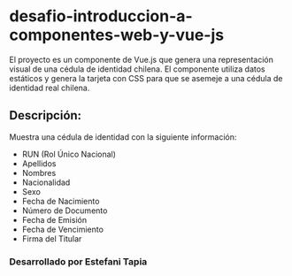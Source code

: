 # desafio-introduccion-a-componentes-web-y-vue-js

El proyecto es un componente de Vue.js que genera una representación visual de una cédula de identidad chilena. El componente utiliza datos estáticos y genera la tarjeta con CSS para que se asemeje a una cédula de identidad real chilena.

## Descripción:

Muestra una cédula de identidad con la siguiente información:

* RUN (Rol Único Nacional)
* Apellidos
* Nombres
* Nacionalidad
* Sexo
* Fecha de Nacimiento
* Número de Documento
* Fecha de Emisión
* Fecha de Vencimiento
* Firma del Titular


### Desarrollado por Estefani Tapia

